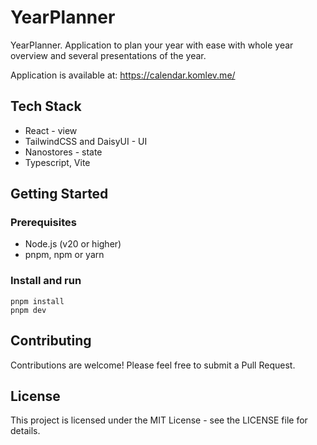 # YearPlanner

YearPlanner. Application to plan your year with ease with whole year overview and several presentations of the year.

Application is available at: https://calendar.komlev.me/

## Tech Stack

- React - view
- TailwindCSS and DaisyUI - UI
- Nanostores - state
- Typescript, Vite

## Getting Started

### Prerequisites

- Node.js (v20 or higher)
- pnpm, npm or yarn

### Install and run

```
pnpm install
pnpm dev
```

## Contributing

Contributions are welcome! Please feel free to submit a Pull Request.

## License

This project is licensed under the MIT License - see the LICENSE file for details.

